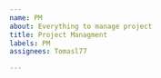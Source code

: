 ```yaml
---
name: PM
about: Everything to manage project
title: Project Managment
labels: PM
assignees: Tomasl77

---
```



